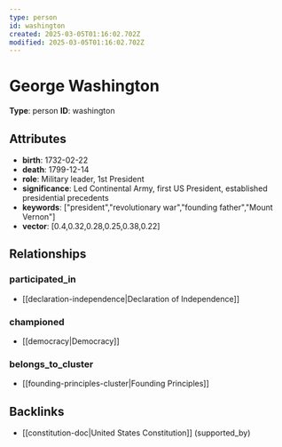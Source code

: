 ```yaml
---
type: person
id: washington
created: 2025-03-05T01:16:02.702Z
modified: 2025-03-05T01:16:02.702Z
---
```


# George Washington

**Type**: person
**ID**: washington

## Attributes

- **birth**: 1732-02-22
- **death**: 1799-12-14
- **role**: Military leader, 1st President
- **significance**: Led Continental Army, first US President, established presidential precedents
- **keywords**: ["president","revolutionary war","founding father","Mount Vernon"]
- **vector**: [0.4,0.32,0.28,0.25,0.38,0.22]

## Relationships

### participated_in

- [[declaration-independence|Declaration of Independence]]

### championed

- [[democracy|Democracy]]

### belongs_to_cluster

- [[founding-principles-cluster|Founding Principles]]

## Backlinks

- [[constitution-doc|United States Constitution]] (supported_by)

